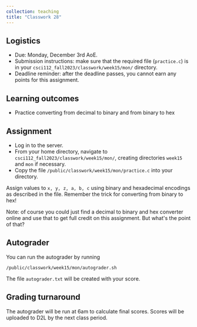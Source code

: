 ```yaml
---
collection: teaching
title: "Classwork 28"
---
```


## Logistics
* Due: Monday, December 3rd AoE.
* Submission instructions: make sure that the required file (`practice.c`) is in your
	`csci112_fall2023/classwork/week15/mon/` directory.
* Deadline reminder: after the deadline passes, you cannot earn any points for
	this assignment.

## Learning outcomes
* Practice converting from decimal to binary and from binary to hex

## Assignment

* Log in to the server.
* From your home directory, navigate to `csci112_fall2023/classwork/week15/mon/`, creating directories `week15`
and `mon` if necessary.
* Copy the file `/public/classwork/week15/mon/practice.c` into your directory.

Assign values to `x, y, z, a, b, c` using binary and hexadecimal encodings as
described in the file. Remember the trick for converting from binary to hex!

Note: of course you could just find a decimal to binary and hex converter
online and use that to get full credit on this assignment. But what's the point
of that?

## Autograder

You can run the autograder by running

```
/public/classwork/week15/mon/autograder.sh
```

The file `autograder.txt` will be created with your score.

## Grading turnaround

The autograder will be run at 6am to calculate final scores. Scores will be
uploaded to D2L by the next class period.
